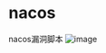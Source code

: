 # nacos
nacos漏洞脚本
![image](https://github.com/a1drewlong/nacos/assets/83166357/48d5e32d-6952-4483-ac78-00c08f59f41b)
